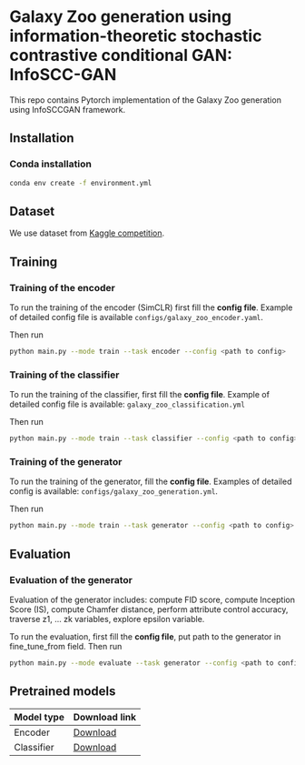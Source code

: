 # Galaxy Zoo generation using information-theoretic stochastic contrastive conditional GAN: InfoSCC-GAN

This repo contains Pytorch implementation of the Galaxy Zoo generation using InfoSCCGAN framework.

## Installation
### Conda installation
```bash
conda env create -f environment.yml
```

## Dataset
We use dataset from [Kaggle competition](https://www.kaggle.com/c/galaxy-zoo-the-galaxy-challenge).

## Training
### Training of the encoder
To run the training of the encoder (SimCLR) first fill the **config file**. Example of detailed config file is available `configs/galaxy_zoo_encoder.yaml`.

Then run
```bash
python main.py --mode train --task encoder --config <path to config>
```

### Training of the classifier
To run the training of the classifier, first fill the **config file**. Example of detailed config file is available: `galaxy_zoo_classification.yml`

Then run
```bash
python main.py --mode train --task classifier --config <path to config>
```

### Training of the generator
To run the training of the generator, fill the **config file**. Examples of detailed config is available: `configs/galaxy_zoo_generation.yml`.

Then run
```bash
python main.py --mode train --task generator --config <path to config>
```

## Evaluation
### Evaluation of the generator

Evaluation of the generator includes: compute FID score, compute Inception Score (IS), compute Chamfer distance, perform attribute control accuracy, traverse z1, ... zk variables, explore epsilon variable.

To run the evaluation, first fill the **config file**, put path to the generator in fine_tune_from field. Then run

```bash
python main.py --mode evaluate --task generator --config <path to config>
```

## Pretrained models
|Model type|Download link|
|----------|-------------|
|Encoder   |[Download](https://drive.google.com/file/d/1lOXiTBcbI3AnoNiFmrk_1keQVKqbAwjB/view?usp=sharing)|
|Classifier|[Download](https://drive.google.com/file/d/1B9SMUFFldvDEgHrUQVmFTPSxuiRZ3sfk/view?usp=sharing)|
